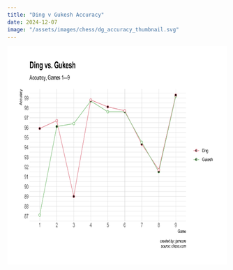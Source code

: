 ```yaml
---
title: "Ding v Gukesh Accuracy"
date: 2024-12-07
image: "/assets/images/chess/dg_accuracy_thumbnail.svg"
---
```


<img src="/assets/images/chess/dg_accuracy.svg" style="height:500px;width:620px;margin:auto;" />
